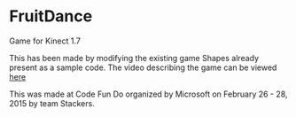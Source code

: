# FruitDance
Game for Kinect 1.7

This has been made by modifying the existing game Shapes already present as a sample code. 
The video describing the game can be viewed [here](https://drive.google.com/file/d/0ByxrfDWWLPiSa0JJVzg3R2g3TkE/view?usp=sharing)

This was made at Code Fun Do organized by Microsoft on February 26 - 28, 2015 by team Stackers.

